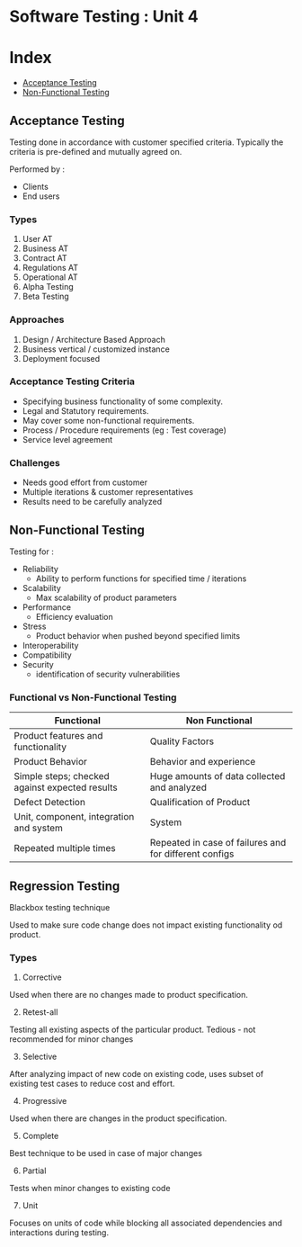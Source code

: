 # Software Testing : Unit 4

# Index

  - [Acceptance Testing](#Acceptance-Testing)
  - [Non-Functional Testing](#Non-Functional-Testing)

## Acceptance Testing

Testing done in accordance with customer specified criteria.
Typically the criteria is pre-defined and mutually agreed on.

Performed by :

  - Clients
  - End users

### Types  

1. User AT
2. Business AT
3. Contract AT
4. Regulations AT
5. Operational AT
6. Alpha Testing
7. Beta Testing

### Approaches

1. Design / Architecture Based Approach
2. Business vertical / customized instance
3. Deployment focused

### Acceptance Testing Criteria

- Specifying business functionality of some complexity.
- Legal and Statutory requirements.
- May cover some non-functional requirements.
- Process / Procedure requirements (eg : Test coverage)
- Service level agreement

### Challenges

- Needs good effort from customer
- Multiple iterations & customer representatives
- Results need to be carefully analyzed

## Non-Functional Testing

Testing for :
- Reliability
  - Ability to perform functions for specified time / iterations
- Scalability
  - Max scalability of product parameters
- Performance
  - Efficiency evaluation
- Stress
  - Product behavior when pushed beyond specified limits  
- Interoperability
- Compatibility
- Security
  - identification of security vulnerabilities

### Functional vs Non-Functional Testing

| Functional | Non Functional |
| --- | --- |
| Product features and functionality | Quality Factors |
| Product Behavior | Behavior and experience |
| Simple steps; checked against expected results | Huge amounts of data collected and analyzed |
| Defect Detection | Qualification of Product |
| Unit, component, integration and system | System |
| Repeated multiple times | Repeated in case of failures and for different configs |

## Regression Testing

Blackbox testing technique

Used to make sure code change does not impact existing functionality od product.

### Types

1. Corrective

Used when there are no changes made to product specification.

2. Retest-all

Testing all existing aspects of the particular product.
Tedious - not recommended for minor changes

3. Selective

After analyzing impact of new code on existing code, uses subset of existing test cases to reduce cost and effort.

4. Progressive

Used when there are changes in the product specification.

5. Complete

Best technique to be used in case of major changes

6. Partial

Tests when minor changes to existing code

7. Unit

Focuses on units of code while blocking all associated dependencies and interactions during testing. 
